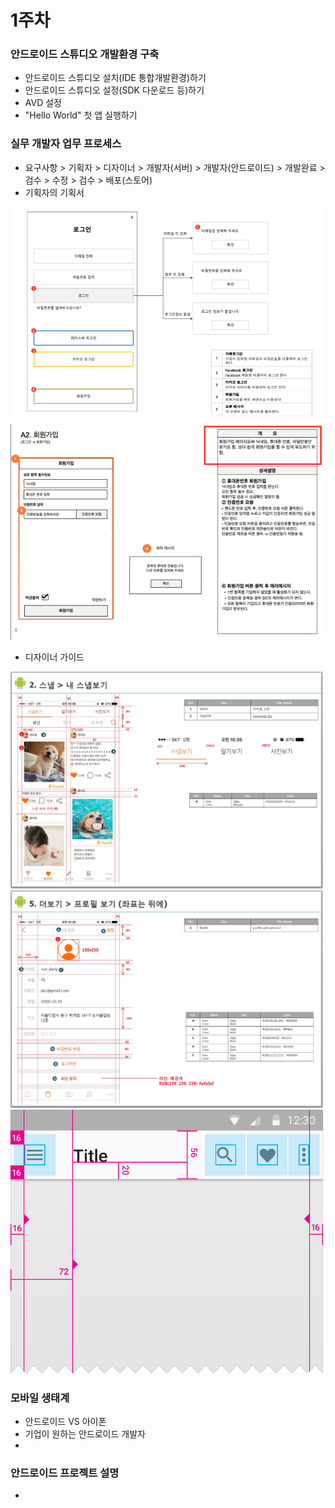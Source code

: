 
# 1주차

### 안드로이드 스튜디오 개발환경 구축
 - 안드로이드 스튜디오 설치(IDE 통합개발환경)하기
 - 안드로이드 스튜디오 설정(SDK 다운로드 등)하기
 - AVD 설정
 - "Hello World" 첫 앱 실행하기

### 실무 개발자 업무 프로세스
 - 요구사항 > 기획자 > 디자이너 > 개발자(서버) > 개발자(안드로이드) > 개발완료 > 검수 > 수정 > 검수 > 배포(스토어)
 - 기획자의 기획서

<img src="1.png" width="500"/>
<img src="2.png" width="500"/>
 
 - 디자이너 가이드

<img src="3.jpg" width="500"/>
<img src="4.jpg" width="500"/>
<img src="5.png" width="500"/>


### 모바일 생태계
 - 안드로이드 VS 아이폰
 - 기업이 원하는 안드로이드 개발자
 - 

### 안드로이드 프로젝트 설명
 - 

